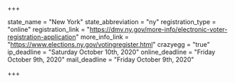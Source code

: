 +++

state_name = "New York"
state_abbreviation = "ny"
registration_type = "online"
registration_link = "https://dmv.ny.gov/more-info/electronic-voter-registration-application"
more_info_link = "https://www.elections.ny.gov/votingregister.html"
crazyegg = "true"
ip_deadline = "Saturday October 10th, 2020"
online_deadline = "Friday October 9th, 2020"
mail_deadline = "Friday October 9th, 2020"

+++